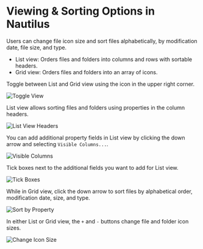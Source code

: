 # Viewing & Sorting Options in Nautilus

Users can change file icon size and sort files alphabetically, by modification date, file size, and type.

- List view: Orders files and folders into columns and rows with sortable headers.
- Grid view: Orders files and folders into an array of icons.

Toggle between List and Grid view using the icon in the upper right corner.

![Toggle View](/images/navigate-files-folders/toggle-view.png)

List view allows sorting files and folders using properties in the column headers.

![List View Headers](/images/navigate-files-folders/list-view-headers.png)

You can add additional property fields in List view by clicking the down arrow and selecting `Visible Columns...`.

![Visible Columns](/images/navigate-files-folders/visible-columns.png)

Tick boxes next to the additional fields you want to add for List view.

![Tick Boxes](/images/navigate-files-folders/tick-boxes.png)

While in Grid view, click the down arrow to sort files by alphabetical order, modification date, size, and type.

![Sort by Property](/images/navigate-files-folders/sort-by-property.png)

In either List or Grid view, the `+` and `-` buttons change file and folder icon sizes.

![Change Icon Size](/images/navigate-files-folders/change-icon-size.png)
